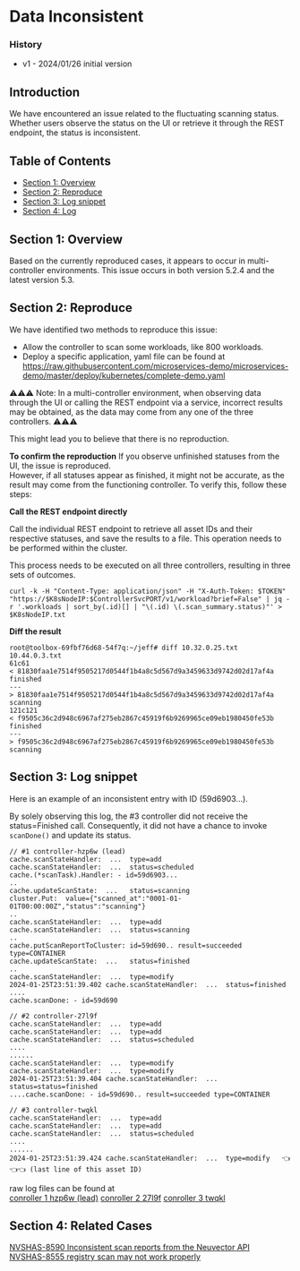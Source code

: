 # Data Inconsistent

### History
- v1 - 2024/01/26 initial version

## Introduction
We have encountered an issue related to the fluctuating scanning status. Whether users observe the status on the UI or retrieve it through the REST endpoint, the status is inconsistent.

## Table of Contents

- [Section 1: Overview](#section-1-overview)
- [Section 2: Reproduce](#section-2-reproduce)
- [Section 3: Log snippet](#section-3-log-snippet)
- [Section 4: Log](#section-4-related-cases)

## Section 1: Overview

Based on the currently reproduced cases, it appears to occur in multi-controller environments.
This issue occurs in both version 5.2.4 and the latest version 5.3.

## Section 2: Reproduce

We have identified two methods to reproduce this issue:
- Allow the controller to scan some workloads, like 800 workloads.
- Deploy a specific application, yaml file can be found at https://raw.githubusercontent.com/microservices-demo/microservices-demo/master/deploy/kubernetes/complete-demo.yaml

⚠️⚠️⚠️ Note: In a multi-controller environment, when observing data through the UI or calling the REST endpoint via a service, incorrect results may be obtained, as the data may come from any one of the three controllers. ⚠️⚠️⚠️   

This might lead you to believe that there is no reproduction.

**To confirm the reproduction**
If you observe unfinished statuses from the UI, the issue is reproduced.   
However, if all statuses appear as finished, it might not be accurate, as the result may come from the functioning controller. To verify this, follow these steps:


**Call the REST endpoint directly**

Call the individual REST endpoint to retrieve all asset IDs and their respective statuses, and save the results to a file. This operation needs to be performed within the cluster.

This process needs to be executed on all three controllers, resulting in three sets of outcomes.

```
curl -k -H "Content-Type: application/json" -H "X-Auth-Token: $TOKEN" "https://$K8sNodeIP:$ControllerSvcPORT/v1/workload?brief=False" | jq -r '.workloads | sort_by(.id)[] | "\(.id) \(.scan_summary.status)"' > $K8sNodeIP.txt
```

**Diff the result**

```
root@toolbox-69fbf76d68-54f7q:~/jeff# diff 10.32.0.25.txt 10.44.0.3.txt
61c61
< 81830faa1e7514f9505217d0544f1b4a8c5d567d9a3459633d9742d02d17af4a finished
---
> 81830faa1e7514f9505217d0544f1b4a8c5d567d9a3459633d9742d02d17af4a scanning
121c121
< f9505c36c2d948c6967af275eb2867c45919f6b9269965ce09eb1980450fe53b finished
---
> f9505c36c2d948c6967af275eb2867c45919f6b9269965ce09eb1980450fe53b scanning
```

## Section 3: Log snippet

Here is an example of an inconsistent entry with ID (59d6903...).

By solely observing this log, the #3 controller did not receive the status=Finished call. Consequently, it did not have a chance to invoke `scanDone()` and update its status.

```
// #1 controller-hzp6w (lead)
cache.scanStateHandler:  ...  type=add
cache.scanStateHandler:  ...  status=scheduled
cache.(*scanTask).Handler: - id=59d6903...
..
cache.updateScanState:  ...   status=scanning
cluster.Put:  value={"scanned_at":"0001-01-01T00:00:00Z","status":"scanning"}
..
cache.scanStateHandler:  ...  type=add
cache.scanStateHandler:  ...  status=scanning
..
cache.putScanReportToCluster: id=59d690.. result=succeeded type=CONTAINER
cache.updateScanState:  ...   status=finished
..
cache.scanStateHandler:  ...  type=modify
2024-01-25T23:51:39.402 cache.scanStateHandler:  ...  status=finished
....
cache.scanDone: - id=59d690
```

```
// #2 controller-27l9f
cache.scanStateHandler:  ...  type=add
cache.scanStateHandler:  ...  type=add
cache.scanStateHandler:  ...  status=scheduled
....
......
cache.scanStateHandler:  ...  type=modify
cache.scanStateHandler:  ...  type=modify
2024-01-25T23:51:39.404 cache.scanStateHandler:  ...  status=status=finished
....cache.scanDone: - id=59d690.. result=succeeded type=CONTAINER
```

```
// #3 controller-twqkl
cache.scanStateHandler:  ...  type=add
cache.scanStateHandler:  ...  type=add
cache.scanStateHandler:  ...  status=scheduled
....
......
2024-01-25T23:51:39.424 cache.scanStateHandler:  ...  type=modify   👈👈👈 (last line of this asset ID)
```

raw log files can be found at   
[conroller 1 hzp6w (lead)](./data-inconsistent/case1/c.hzp6w.log)
[conroller 2 27l9f](./data-inconsistent/case1/c.27l9f.log)
[conroller 3 twqkl](./data-inconsistent/case1/c.twqkl.log)
## Section 4: Related Cases

[NVSHAS-8590 Inconsistent scan reports from the Neuvector API](https://jira.suse.com/browse/NVSHAS-8590?filter=-1)  
[NVSHAS-8555 registry scan may not work properly](https://jira.suse.com/browse/NVSHAS-8555?filter=-1)